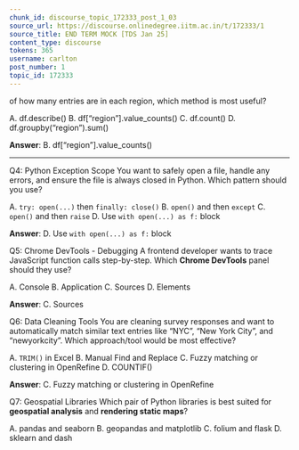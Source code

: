 ```yaml
---
chunk_id: discourse_topic_172333_post_1_03
source_url: https://discourse.onlinedegree.iitm.ac.in/t/172333/1
source_title: END TERM MOCK [TDS Jan 25]
content_type: discourse
tokens: 365
username: carlton
post_number: 1
topic_id: 172333
---
```


 of how many entries are in each region, which method is most useful?

A. df.describe()
B. df[“region”].value_counts()
C. df.count()
D. df.groupby(“region”).sum()

**Answer**: B. df[“region”].value_counts()

---

Q4: Python Exception Scope
You want to safely open a file, handle any errors, and ensure the file is always closed in Python. Which pattern should you use?

A. `try: open(...)` then `finally: close()`
B. `open()` and then `except`
C. `open()` and then `raise`
D. Use `with open(...) as f:` block

**Answer**: D. Use `with open(...) as f:` block

Q5: Chrome DevTools - Debugging
A frontend developer wants to trace JavaScript function calls step-by-step. Which **Chrome DevTools** panel should they use?

A. Console
B. Application
C. Sources
D. Elements

**Answer**: C. Sources

Q6: Data Cleaning Tools
You are cleaning survey responses and want to automatically match similar text entries like “NYC”, “New York City”, and “newyorkcity”. Which approach/tool would be most effective?

A. `TRIM()` in Excel
B. Manual Find and Replace
C. Fuzzy matching or clustering in OpenRefine
D. COUNTIF()

**Answer**: C. Fuzzy matching or clustering in OpenRefine

Q7: Geospatial Libraries
Which pair of Python libraries is best suited for **geospatial analysis** and **rendering static maps**?

A. pandas and seaborn
B. geopandas and matplotlib
C. folium and flask
D. sklearn and dash
